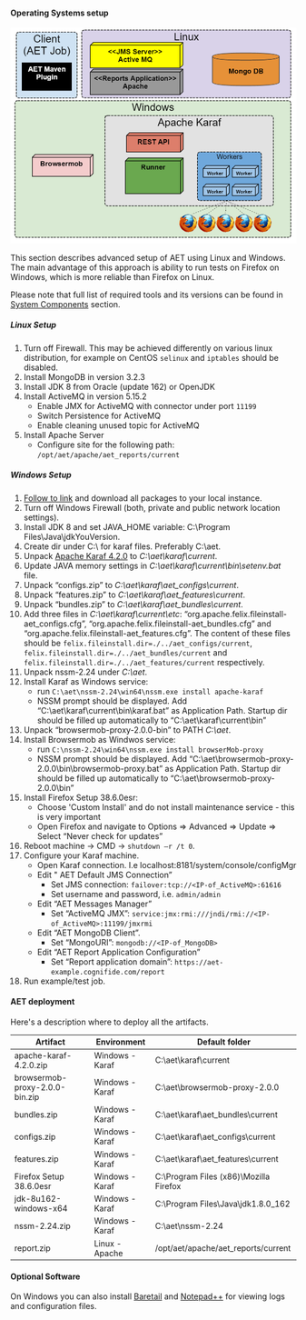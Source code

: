 #### Operating Systems setup
![aet-setup-advanced](assets/diagrams/aet-setup-advanced.png)

This section describes advanced setup of AET using Linux and Windows. The main advantage of this approach is ability to run tests on Firefox on Windows, which is more reliable than Firefox on Linux.

Please note that full list of required tools and its versions can be found in [System Components](SystemComponents) section.

##### Linux Setup
1. Turn off Firewall. This may be achieved differently on various linux distribution, for example on CentOS `selinux` and `iptables` should be disabled.
2. Install MongoDB in version 3.2.3
3. Install JDK 8 from Oracle (update 162) or OpenJDK
4. Install ActiveMQ in version 5.15.2
    * Enable JMX for ActiveMQ with connector under port `11199`
    * Switch Persistence for ActiveMQ
    * Enable cleaning unused topic for ActiveMQ
5. Install Apache Server
    * Configure site for the following path: `/opt/aet/apache/aet_reports/current`
    
##### Windows Setup
1. [Follow to link](https://github.com/Cognifide/aet/releases) and download all packages to your local instance.
2. Turn off Windows Firewall (both, private and public network location settings).
3. Install JDK 8 and set JAVA_HOME variable: C:\Program Files\Java\jdkYouVersion.
4. Create dir under C:\ for karaf files. Preferably C:\aet\.
5. Unpack [Apache Karaf 4.2.0](https://archive.apache.org/dist/karaf/4.2.0/apache-karaf-4.2.0.zip) to *C:\aet\karaf\current*.
6. Update JAVA memory settings in *C:\aet\karaf\current\bin\setenv.bat* file.
7. Unpack “configs.zip” to  *C:\aet\karaf\aet_configs\current*.
8. Unpack “features.zip” to *C:\aet\karaf\aet_features\current*.
9. Unpack “bundles.zip” to  *C:\aet\karaf\aet_bundles\current*.
10. Add three files in *C:\aet\karaf\current\etc*: “org.apache.felix.fileinstall-aet_configs.cfg”, “org.apache.felix.fileinstall-aet_bundles.cfg” and “org.apache.felix.fileinstall-aet_features.cfg”.
The content of these files should be `felix.fileinstall.dir=./../aet_configs/current`, `felix.fileinstall.dir=./../aet_bundles/current` and `felix.fileinstall.dir=./../aet_features/current` respectively.
10. Unpack nssm-2.24 under *C:\aet*.
11. Install Karaf as Windows service:
    * run `C:\aet\nssm-2.24\win64\nssm.exe install apache-karaf`
    * NSSM prompt should be displayed. Add “C:\aet\karaf\current\bin\karaf.bat” as Application Path. Startup dir should be filled up automatically to “C:\aet\karaf\current\bin”
12. Unpack “browsermob-proxy-2.0.0-bin” to PATH *C:\aet*.
13. Install Browsermob as Windwos service:
    * run `C:\nssm-2.24\win64\nssm.exe install browserMob-proxy`
    * NSSM prompt should be displayed. Add “C:\aet\browsermob-proxy-2.0.0\bin\browsermob-proxy.bat” as Application Path. Startup dir should be filled up automatically to “C:\aet\browsermob-proxy-2.0.0\bin”
15. Install Firefox Setup 38.6.0esr:
    * Choose 'Custom Install' and do not install maintenance service - this is very important
    * Open Firefox and navigate to Options => Advanced => Update => Select “Never check for updates”
16. Reboot machine -> CMD -> `shutdown –r /t 0`.
17. Configure your Karaf machine.
    * Open Karaf connection. I.e  localhost:8181/system/console/configMgr
    * Edit " AET Default JMS Connection” 
         * Set JMS connection: `failover:tcp://<IP-of_ActiveMQ>:61616`
         * Set username and password, i.e. `admin/admin`
    * Edit “AET Messages Manager”
         * Set “ActiveMQ JMX”: `service:jmx:rmi:///jndi/rmi://<IP-of_ActiveMQ>:11199/jmxrmi`
    * Edit “AET MongoDB Client”.
         * Set “MongoURI”: `mongodb://<IP-of_MongoDB>`
    * Edit “AET Report Application Configuration”
         * Set “Report application domain”: `https://aet-example.cognifide.com/report` 
18. Run example/test job.

#### AET deployment
Here's a description where to deploy all the artifacts.

| Artifact                       | Environment     | Default folder                         |
| ------------------------------ | --------------- | -------------------------------------- |
| apache-karaf-4.2.0.zip         | Windows - Karaf | C:\aet\karaf\current                   |
| browsermob-proxy-2.0.0-bin.zip | Windows - Karaf | C:\aet\browsermob-proxy-2.0.0          |
| bundles.zip                    | Windows - Karaf | C:\aet\karaf\aet_bundles\current       |
| configs.zip                    | Windows - Karaf | C:\aet\karaf\aet_configs\current       |
| features.zip                   | Windows - Karaf | C:\aet\karaf\aet_features\current      |
| Firefox Setup 38.6.0esr        | Windows - Karaf | C:\Program Files (x86)\Mozilla Firefox |
| jdk-8u162-windows-x64          | Windows - Karaf | C:\Program Files\Java\jdk1.8.0_162     |
| nssm-2.24.zip                  | Windows - Karaf | C:\aet\nssm-2.24                       |
| report.zip                     | Linux - Apache  | /opt/aet/apache/aet_reports/current    |

#### Optional Software

On Windows you can also install [Baretail](https://www.baremetalsoft.com/baretail/) and [Notepad++](https://notepad-plus-plus.org/download/) for viewing logs and configuration files.
